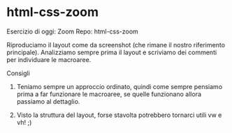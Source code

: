 # html-css-zoom

Esercizio di oggi: Zoom
Repo: html-css-zoom

Riproduciamo il layout come da screenshot (che rimane il nostro riferimento principale).
Analizziamo sempre prima il layout e scriviamo dei commenti per individuare le macroaree.

Consigli
1. Teniamo sempre un approccio ordinato, quindi come sempre pensiamo prima a far funzionare le macroaree, se quelle funzionano allora passiamo al dettaglio.

2. Visto la struttura del layout, forse stavolta potrebbero tornarci utili vw e vh! ;)